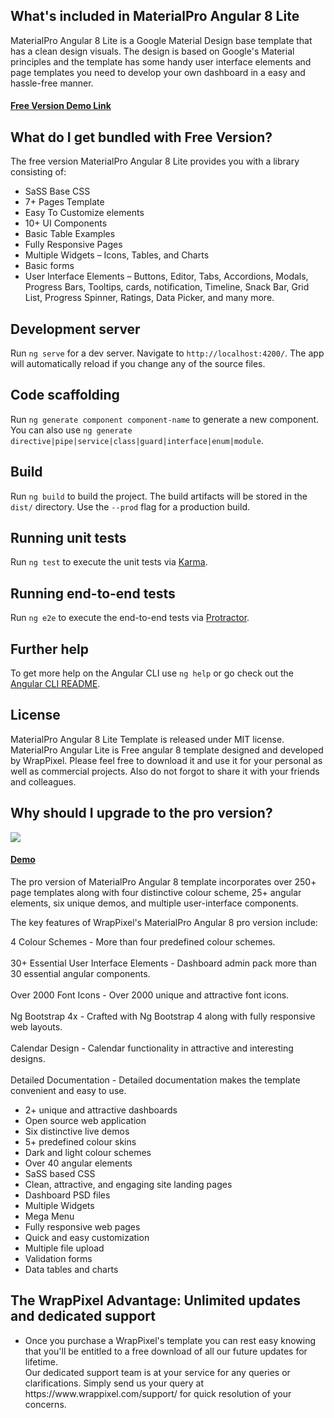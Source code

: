 ## What's included in MaterialPro Angular 8 Lite
MaterialPro Angular 8 Lite is a Google Material Design base template that has a clean design visuals. The design is based on Google's Material principles and the template has some handy user interface elements and page templates you need to develop your own dashboard in a easy and hassle-free manner.

<h4><a href="https://wrappixel.com/demos/angular-admin-templates/material-angular-lite/angular/button">Free Version Demo Link</a></h4>

## What do I get bundled with Free Version?
The free version MaterialPro Angular 8 Lite provides you with a library consisting of:
<ul>
<li>SaSS Base CSS</li>
<li>7+ Pages Template</li>
<li>Easy To Customize elements</li>
<li>10+ UI Components</li>
<li>Basic Table Examples</li>
<li>Fully Responsive Pages</li>
<li>Multiple Widgets – Icons, Tables, and Charts</li>
<li>Basic forms</li>
<li>User Interface Elements – Buttons, Editor, Tabs, Accordions, Modals, Progress Bars, Tooltips, cards, notification, Timeline, Snack Bar, Grid List, Progress Spinner, Ratings, Data Picker, and many more.</li>
</ul>

## Development server

Run `ng serve` for a dev server. Navigate to `http://localhost:4200/`. The app will automatically reload if you change any of the source files.

## Code scaffolding

Run `ng generate component component-name` to generate a new component. You can also use `ng generate directive|pipe|service|class|guard|interface|enum|module`.

## Build

Run `ng build` to build the project. The build artifacts will be stored in the `dist/` directory. Use the `--prod` flag for a production build.

## Running unit tests

Run `ng test` to execute the unit tests via [Karma](https://karma-runner.github.io).

## Running end-to-end tests

Run `ng e2e` to execute the end-to-end tests via [Protractor](http://www.protractortest.org/).

## Further help

To get more help on the Angular CLI use `ng help` or go check out the [Angular CLI README](https://github.com/angular/angular-cli/blob/master/README.md).

## License

MaterialPro Angular 8 Lite Template is released under MIT license. MaterialPro Angular Lite is Free angular 8 template designed and developed by WrapPixel. Please feel free to download it and use it for your personal as well as commercial projects. Also do not forgot to share it with your friends and colleagues.

## Why should I upgrade to the pro version?

<a href="https://www.wrappixel.com/templates/materialpro-angular-dashboard/"><img src="https://www.wrappixel.com/wp-content/uploads/2019/01/materialpro-angular-nw-1.jpg"/></a><br/>

<h4><a href="https://www.wrappixel.com/demos/angular-admin-templates/material-angular/material/dashboards/dashboard1">Demo</a></h4>

The pro version of MaterialPro Angular 8 template incorporates over 250+ page templates along with four distinctive colour scheme, 25+ angular elements, six unique demos, and multiple user-interface components.

The key features of WrapPixel's MaterialPro Angular 8 pro version include:

4 Colour Schemes - More than four predefined colour schemes.<br><br>
30+ Essential User Interface Elements - Dashboard admin pack more than 30 essential angular components.<br><br>
Over 2000 Font Icons - Over 2000 unique and attractive font icons.<br><br>
Ng Bootstrap 4x - Crafted with Ng Bootstrap 4 along with fully responsive web layouts.<br><br>
Calendar Design - Calendar functionality in attractive and interesting designs.<br><br>
Detailed Documentation - Detailed documentation makes the template convenient and easy to use.<br>
<ul>
<li>2+ unique and attractive dashboards</li>
<li>Open source web application</li>
<li>Six distinctive live demos</li>
<li>5+ predefined colour skins</li>
<li>Dark and light colour schemes</li>
<li>Over 40 angular elements</li>
<li>SaSS based CSS</li>
<li>Clean, attractive, and engaging site landing pages</li>
<li>Dashboard PSD files</li>
<li>Multiple Widgets</li>
<li>Mega Menu</li>
<li>Fully responsive web pages</li>
<li>Quick and easy customization</li>
<li>Multiple file upload</li>
<li>Validation forms</li>
<li>Data tables and charts</li>
</ul>

## The WrapPixel Advantage: Unlimited updates and dedicated support
<ul>
<li>Once you purchase a WrapPixel's template you can rest easy knowing that you'll be entitled to a free download of all our future updates for lifetime.</li>
</li>Our dedicated support team is at your service for any queries or clarifications. Simply send us your query at https://www.wrappixel.com/support/ for quick resolution of your concerns.</li>
</ul>
